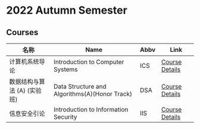 # 2022 Autumn Semester

## Courses

| 名称                        | Name                                          | Abbv | Link                                                                                                                                                    |
| --------------------------- | --------------------------------------------- | ---- | ------------------------------------------------------------------------------------------------------------------------------------------------------- |
| 计算机系统导论              | Introduction to Computer Systems              | ICS  | [Course Details](https://elective.pku.edu.cn/elective2008/edu/pku/stu/elective/controller/electiveWork/goNested.do?course_seq_no=BZ2223104833040_25430) |
| 数据结构与算法 (A) (实验班) | Data Structure and Algorithms(A)(Honor Track) | DSA  | [Course Details](https://elective.pku.edu.cn/elective2008/edu/pku/stu/elective/controller/electiveWork/goNested.do?course_seq_no=BZ2223104830540_19493) |
| 信息安全引论                | Introduction to Information Security          | IIS  | [Course Details](https://elective.pku.edu.cn/elective2008/edu/pku/stu/elective/controller/electiveWork/goNested.do?course_seq_no=BZ2223104830410_13341) |
